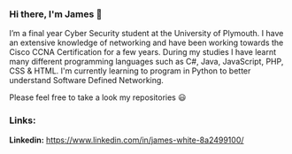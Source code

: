 ### Hi there, I'm James 👋

I’m a final year Cyber Security student at the University of Plymouth. I have an extensive knowledge of networking and have been working towards the Cisco CCNA Certification for a few years. During my studies I have learnt many different programming languages such as C#, Java, JavaScript, PHP, CSS & HTML. I'm currently learning to program in Python to better understand Software Defined Networking.

Please feel free to take a look my repositories :smiley:

### Links:
**Linkedin:** https://www.linkedin.com/in/james-white-8a2499100/
